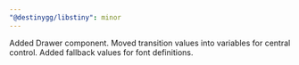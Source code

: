 ```yaml
---
"@destinygg/libstiny": minor
---
```


Added Drawer component. Moved transition values into variables for central control. Added fallback values for font definitions.

